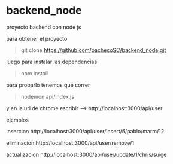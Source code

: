 # backend_node

proyecto backend con node js

para obtener el proyecto

> git clone https://github.com/pachecoSC/backend_node.git

luego para instalar las dependencias

> npm install

para probarlo tenemos que correr

> nodemon api/index.js

y en la url de chrome escribir --> http://localhost:3000/api/user

ejemplos

insercion
http://localhost:3000/api/user/insert/5/pablo/marm/12

eliminacion
http://localhost:3000/api/user/remove/1

actualizacion
http://localhost:3000/api/user/update/1/chris/suige
